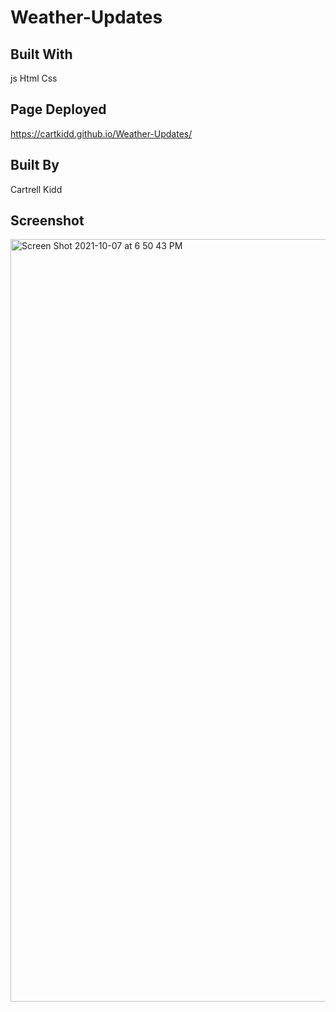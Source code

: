 # Weather-Updates

## Built With
js Html Css

## Page Deployed
https://cartkidd.github.io/Weather-Updates/

## Built By
Cartrell Kidd

## Screenshot 
<img width="1220" alt="Screen Shot 2021-10-07 at 6 50 43 PM" src="https://user-images.githubusercontent.com/88847604/136472857-840c0621-9067-44fb-b279-50e410350db0.png">
